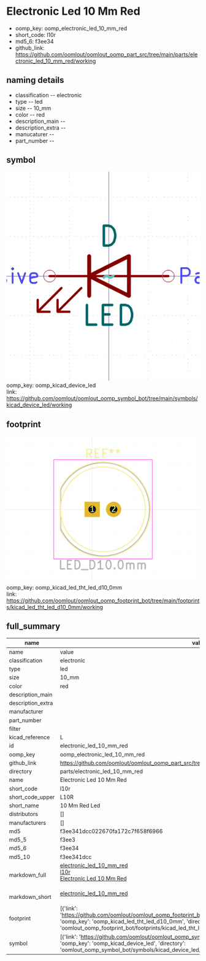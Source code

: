 # Electronic Led 10 Mm Red

  
* oomp_key: oomp_electronic_led_10_mm_red 
* short_code: l10r
* md5_6: f3ee34  
* github_link: https://github.com/oomlout/oomlout_oomp_part_src/tree/main/parts/electronic_led_10_mm_red/working  
## naming details
* classification -- electronic
* type -- led
* size -- 10_mm
* color -- red
* description_main -- 
* description_extra -- 
* manucaturer -- 
* part_number -- 



## symbol

![](symbol/0/working/working_600.png)  
oomp_key: oomp_kicad_device_led  
link: https://github.com/oomlout/oomlout_oomp_symbol_bot/tree/main/symbols/kicad_device_led/working  

## footprint

![](footprint/0/working/working_600.png)  
oomp_key: oomp_kicad_led_tht_led_d10_0mm  
link: https://github.com/oomlout/oomlout_oomp_footprint_bot/tree/main/footprints/kicad_led_tht_led_d10_0mm/working  

## full_summary
| name | value | 
| --- | --- | 
| name | value | 
| classification | electronic | 
| type | led | 
| size | 10_mm | 
| color | red | 
| description_main |  | 
| description_extra |  | 
| manufacturer |  | 
| part_number |  | 
| filter |  | 
| kicad_reference | L | 
| id | electronic_led_10_mm_red | 
| oomp_key | oomp_electronic_led_10_mm_red | 
| github_link | https://github.com/oomlout/oomlout_oomp_part_src/tree/main/parts/electronic_led_10_mm_red/working | 
| directory | parts/electronic_led_10_mm_red | 
| name | Electronic Led 10 Mm Red | 
| short_code | l10r | 
| short_code_upper | L10R | 
| short_name | 10 Mm Red Led | 
| distributors | [] | 
| manufacturers | [] | 
| md5 | f3ee341dcc022670fa172c7f658f6966 | 
| md5_5 | f3ee3 | 
| md5_6 | f3ee34 | 
| md5_10 | f3ee341dcc | 
| markdown_full | [electronic_led_10_mm_red](https://github.com/oomlout/oomlout_oomp_part_src/tree/main/parts/electronic_led_10_mm_red/working)<br>[l10r](https://github.com/oomlout/oomlout_oomp_part_src/tree/main/parts/electronic_led_10_mm_red/working)<br>[Electronic Led 10 Mm Red](https://github.com/oomlout/oomlout_oomp_part_src/tree/main/parts/electronic_led_10_mm_red/working)<br><br> | 
| markdown_short | [electronic_led_10_mm_red](https://github.com/oomlout/oomlout_oomp_part_src/tree/main/parts/electronic_led_10_mm_red/working)<br><br> | 
| footprint | [{'link': 'https://github.com/oomlout/oomlout_oomp_footprint_bot/tree/main/foootprntss/kicad_led_tht_led_d10_0mm', 'oomp_key': 'oomp_kicad_led_tht_led_d10_0mm', 'directory': 'oomlout_oomp_footprint_bot/footprints/kicad_led_tht_led_d10_0mm//working/working.kicad_mod'}] | 
| symbol | [{'link': 'https://github.com/oomlout/oomlout_oomp_symbol_bot/tree/main/symbols/kicad_device_led', 'oomp_key': 'oomp_kicad_device_led', 'directory': 'oomlout_oomp_symbol_bot/symbols/kicad_device_led//working/working.kicad_sym'}] | 
